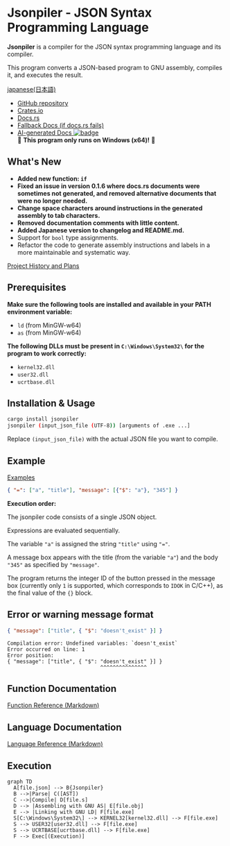 # Jsonpiler - JSON Syntax Programming Language

**Jsonpiler** is a compiler for the JSON syntax programming language and its compiler.

This program converts a JSON-based program to GNU assembly, compiles it, and executes the result.  

[japanese(日本語)](https://github.com/HAL-G1THuB/jsonpiler/blob/main/README-ja.md)

- [GitHub repository](https://github.com/HAL-G1THuB/jsonpiler)  
- [Crates.io](https://crates.io/crates/jsonpiler)  
- [Docs.rs](https://docs.rs/jsonpiler/latest/jsonpiler)  
- [Fallback Docs (if docs.rs fails)](https://hal-g1thub.github.io/jsonpiler-doc/jsonpiler/index.html)  
- [AI-generated Docs ![badge](https://deepwiki.com/badge.svg)](https://deepwiki.com/HAL-G1THuB/jsonpiler)  
🚨 **This program only runs on Windows (x64)!** 🚨

## What's New

- **Added new function: `if`**
- **Fixed an issue in version 0.1.6 where docs.rs documents were sometimes not generated, and removed alternative documents that were no longer needed.**
- **Change space characters around instructions in the generated assembly to tab characters.**
- **Removed documentation comments with little content.**
- **Added Japanese version to changelog and README.md.**
- Support for `bool` type assignments.
- Refactor the code to generate assembly instructions and labels in a more maintainable and systematic way.

[Project History and Plans](https://github.com/HAL-G1THuB/jsonpiler/blob/main/CHANGELOG.md)

## Prerequisites

**Make sure the following tools are installed and available in your PATH environment variable:**

- `ld` (from MinGW-w64)  
- `as` (from MinGW-w64)  

**The following DLLs must be present in `C:\Windows\System32\` for the program to work correctly:**

- `kernel32.dll`  
- `user32.dll`  
- `ucrtbase.dll`  

## Installation & Usage

```bash
cargo install jsonpiler
jsonpiler (input_json_file (UTF-8)) [arguments of .exe ...]
```

Replace `(input_json_file)` with the actual JSON file you want to compile.

## Example

[Examples](https://github.com/HAL-G1THuB/jsonpiler/blob/main/examples)

```json
{ "=": ["a", "title"], "message": [{"$": "a"}, "345"] }
```

**Execution order:**

The jsonpiler code consists of a single JSON object.

Expressions are evaluated sequentially.

The variable `"a"` is assigned the string `"title"` using `"="`.

A message box appears with the title (from the variable `"a"`) and the body `"345"` as specified by `"message"`.

The program returns the integer ID of the button pressed in the message box (currently only `1` is supported, which corresponds to `IDOK` in C/C++), as the final value of the `{}` block.

## Error or warning message format

```json
{ "message": ["title", { "$": "doesn't_exist" }] }
```

```text
Compilation error: Undefined variables: `doesn't_exist`
Error occurred on line: 1
Error position:
{ "message": ["title", { "$": "doesn't_exist" }] }
                              ^^^^^^^^^^^^^^^
```

## Function Documentation

[Function Reference (Markdown)](https://github.com/HAL-G1THuB/jsonpiler/blob/main/docs/functions.md)

## Language Documentation

[Language Reference (Markdown)](https://github.com/HAL-G1THuB/jsonpiler/blob/main/docs/specification.md)

## Execution

```mermaid
graph TD
  A[file.json] --> B{Jsonpiler}
  B -->|Parse| C([AST])
  C -->|Compile| D[file.s]
  D --> |Assembling with GNU AS| E[file.obj]
  E --> |Linking with GNU LD| F[file.exe]
  S[C:\Windows\System32\] --> KERNEL32[kernel32.dll] --> F[file.exe]
  S --> USER32[user32.dll] --> F[file.exe]
  S --> UCRTBASE[ucrtbase.dll] --> F[file.exe]
  F --> Exec[(Execution)]
```
